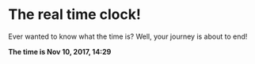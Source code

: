 # The real time clock!

Ever wanted to know what the time is? Well, your journey is about to end!

**The time is Nov 10, 2017, 14:29**